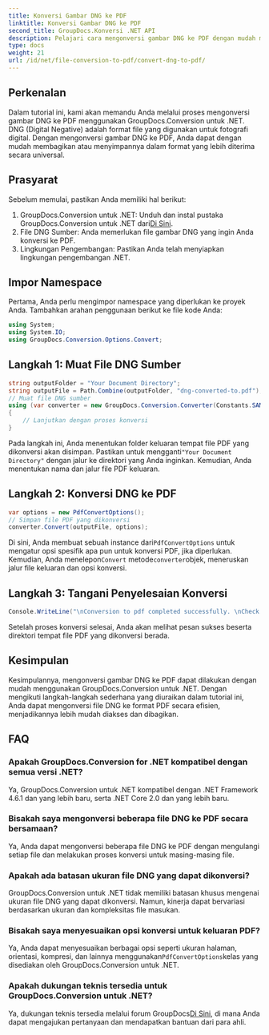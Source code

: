 ```yaml
---
title: Konversi Gambar DNG ke PDF
linktitle: Konversi Gambar DNG ke PDF
second_title: GroupDocs.Konversi .NET API
description: Pelajari cara mengonversi gambar DNG ke PDF dengan mudah menggunakan GroupDocs.Conversion untuk .NET. Ikuti panduan langkah demi langkah kami untuk konversi yang lancar.
type: docs
weight: 21
url: /id/net/file-conversion-to-pdf/convert-dng-to-pdf/
---
```

## Perkenalan
Dalam tutorial ini, kami akan memandu Anda melalui proses mengonversi gambar DNG ke PDF menggunakan GroupDocs.Conversion untuk .NET. DNG (Digital Negative) adalah format file yang digunakan untuk fotografi digital. Dengan mengonversi gambar DNG ke PDF, Anda dapat dengan mudah membagikan atau menyimpannya dalam format yang lebih diterima secara universal.
## Prasyarat
Sebelum memulai, pastikan Anda memiliki hal berikut:
1.  GroupDocs.Conversion untuk .NET: Unduh dan instal pustaka GroupDocs.Conversion untuk .NET dari[Di Sini](https://releases.groupdocs.com/conversion/net/).
2. File DNG Sumber: Anda memerlukan file gambar DNG yang ingin Anda konversi ke PDF.
3. Lingkungan Pengembangan: Pastikan Anda telah menyiapkan lingkungan pengembangan .NET.

## Impor Namespace
Pertama, Anda perlu mengimpor namespace yang diperlukan ke proyek Anda. Tambahkan arahan penggunaan berikut ke file kode Anda:
```csharp
using System;
using System.IO;
using GroupDocs.Conversion.Options.Convert;
```
## Langkah 1: Muat File DNG Sumber
```csharp
string outputFolder = "Your Document Directory";
string outputFile = Path.Combine(outputFolder, "dng-converted-to.pdf");
// Muat file DNG sumber
using (var converter = new GroupDocs.Conversion.Converter(Constants.SAMPLE_DNG))
{
    // Lanjutkan dengan proses konversi
}
```
 Pada langkah ini, Anda menentukan folder keluaran tempat file PDF yang dikonversi akan disimpan. Pastikan untuk mengganti`"Your Document Directory"` dengan jalur ke direktori yang Anda inginkan. Kemudian, Anda menentukan nama dan jalur file PDF keluaran.
## Langkah 2: Konversi DNG ke PDF
```csharp
var options = new PdfConvertOptions();
// Simpan file PDF yang dikonversi
converter.Convert(outputFile, options);
```
 Di sini, Anda membuat sebuah instance dari`PdfConvertOptions` untuk mengatur opsi spesifik apa pun untuk konversi PDF, jika diperlukan. Kemudian, Anda menelepon`Convert` metode`converter`objek, meneruskan jalur file keluaran dan opsi konversi.
## Langkah 3: Tangani Penyelesaian Konversi
```csharp
Console.WriteLine("\nConversion to pdf completed successfully. \nCheck output in {0}", outputFolder);
```
Setelah proses konversi selesai, Anda akan melihat pesan sukses beserta direktori tempat file PDF yang dikonversi berada.

## Kesimpulan
Kesimpulannya, mengonversi gambar DNG ke PDF dapat dilakukan dengan mudah menggunakan GroupDocs.Conversion untuk .NET. Dengan mengikuti langkah-langkah sederhana yang diuraikan dalam tutorial ini, Anda dapat mengonversi file DNG ke format PDF secara efisien, menjadikannya lebih mudah diakses dan dibagikan.
## FAQ
### Apakah GroupDocs.Conversion for .NET kompatibel dengan semua versi .NET?
Ya, GroupDocs.Conversion untuk .NET kompatibel dengan .NET Framework 4.6.1 dan yang lebih baru, serta .NET Core 2.0 dan yang lebih baru.
### Bisakah saya mengonversi beberapa file DNG ke PDF secara bersamaan?
Ya, Anda dapat mengonversi beberapa file DNG ke PDF dengan mengulangi setiap file dan melakukan proses konversi untuk masing-masing file.
### Apakah ada batasan ukuran file DNG yang dapat dikonversi?
GroupDocs.Conversion untuk .NET tidak memiliki batasan khusus mengenai ukuran file DNG yang dapat dikonversi. Namun, kinerja dapat bervariasi berdasarkan ukuran dan kompleksitas file masukan.
### Bisakah saya menyesuaikan opsi konversi untuk keluaran PDF?
 Ya, Anda dapat menyesuaikan berbagai opsi seperti ukuran halaman, orientasi, kompresi, dan lainnya menggunakan`PdfConvertOptions`kelas yang disediakan oleh GroupDocs.Conversion untuk .NET.
### Apakah dukungan teknis tersedia untuk GroupDocs.Conversion untuk .NET?
 Ya, dukungan teknis tersedia melalui forum GroupDocs[Di Sini](https://forum.groupdocs.com/c/conversion/11), di mana Anda dapat mengajukan pertanyaan dan mendapatkan bantuan dari para ahli.